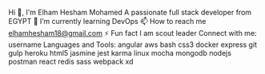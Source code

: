 Hi 👋, I'm Elham Hesham Mohamed
A passionate full stack developer from EGYPT
🌱 I’m currently learning DevOps
📫 How to reach me elhamhesham18@gmail.com
⚡ Fun fact I am scout leader
Connect with me:
username
Languages and Tools:
angular
aws
bash
css3
docker
express
git
gulp
heroku
html5
jasmine
jest
karma
linux
mocha
mongodb
nodejs
postman
react
redis
sass
webpack
xd
